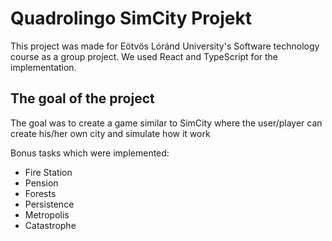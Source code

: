 # Quadrolingo SimCity Projekt

This project was made for Eötvös Lóránd University's Software technology course as a group project.
We used React and TypeScript for the implementation.

## The goal of the project

The goal was to create a game similar to SimCity where the user/player can create his/her own city and simulate how it work

Bonus tasks which were implemented:

- Fire Station
- Pension
- Forests
- Persistence
- Metropolis
- Catastrophe
